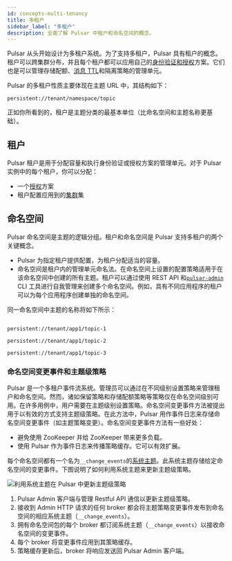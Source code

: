 ```yaml
---
id: concepts-multi-tenancy
title: 多租户
sidebar_label: "多租户"
description: 全面了解 Pulsar 中租户和命名空间的概念。
---
```


Pulsar 从头开始设计为多租户系统。为了支持多租户，Pulsar 具有租户的概念。租户可以跨集群分布，并且每个租户都可以应用自己的[身份验证和授权](security-overview.md)方案。它们也是可以管理存储配额、[消息 TTL](cookbooks-retention-expiry.md#time-to-live-ttl)和隔离策略的管理单元。

Pulsar 的多租户性质主要体现在主题 URL 中，其结构如下：

```http
persistent://tenant/namespace/topic
```

正如你所看到的，租户是主题分类的最基本单位（比命名空间和主题名称更基础）。

## 租户

Pulsar 租户是用于分配容量和执行身份验证或授权方案的管理单元。对于 Pulsar 实例中的每个租户，你可以分配：

* 一个[授权](security-authorization.md)方案
* 租户配置应用到的[集群](reference-terminology.md#cluster)集

## 命名空间

Pulsar 命名空间是主题的逻辑分组。租户和命名空间是 Pulsar 支持多租户的两个关键概念。

* Pulsar 为指定租户提供配置，为租户分配适当的容量。
* 命名空间是租户内的管理单元命名法。在命名空间上设置的配置策略适用于在该命名空间中创建的所有主题。租户可以通过使用 REST API 和[`pulsar-admin`](pathname:///reference/#/@pulsar:version_reference@/pulsar-admin/) CLI 工具进行自我管理来创建多个命名空间。例如，具有不同应用程序的租户可以为每个应用程序创建单独的命名空间。

同一命名空间中主题的名称将如下所示：

```http

persistent://tenant/app1/topic-1

persistent://tenant/app1/topic-2

persistent://tenant/app1/topic-3

```

### 命名空间变更事件和主题级策略

Pulsar 是一个多租户事件流系统。管理员可以通过在不同级别设置策略来管理租户和命名空间。然而，诸如保留策略和存储配额策略等策略仅在命名空间级别可用。在许多用例中，用户需要在主题级别设置策略。命名空间变更事件方法被提出用于以有效的方式支持主题级策略。在此方法中，Pulsar 用作事件日志来存储命名空间变更事件（如主题策略变更）。命名空间变更事件方法有一些好处：
- 避免使用 ZooKeeper 并给 ZooKeeper 带来更多负载。
- 使用 Pulsar 作为事件日志来传播策略缓存。它可以有效扩展。

每个命名空间都有一个名为`__change_events`的[系统主题](concepts-messaging.md#system-topic)。此系统主题存储给定命名空间的变更事件。下图说明了如何利用系统主题来更新主题级策略。

![利用系统主题在 Pulsar 中更新主题级策略](/assets/system-topic-for-topic-level-policies.svg)

1. Pulsar Admin 客户端与管理 Restful API 通信以更新主题级策略。
2. 接收到 Admin HTTP 请求的任何 broker 都会将主题策略变更事件发布到命名空间的相应系统主题（`__change_events`）。
3. 拥有命名空间包的每个 broker 都订阅系统主题（`__change_events`）以接收命名空间的变更事件。
4. 每个 broker 将变更事件应用到其策略缓存。
5. 策略缓存更新后，broker 将响应发送回 Pulsar Admin 客户端。